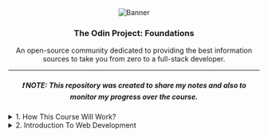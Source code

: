 <!-- Welcoming Section  -->
<div align="center">
  <img src="https://i.imgur.com/JNWueOo.png" alt="Banner"/>
</div>

<!-- The Odin Project: Foundation Introduction Section -->
<div align="center">
  <h3>The Odin Project: Foundations</h3>
  <p>An open-source community dedicated to providing the best information sources to take you from zero to a full-stack developer.</p>
</div>

<hr />

<!-- Note Section -->
<div align="center">
  <h5>❗️ NOTE: This repository was created to share my notes and also to monitor my progress over the course.</h5>
</div>

<!-- Content Section -->
<div align="left">
  <details>
      <summary>1. How This Course Will Work?</summary>
      <div>No Notes</div>
  </details>
  <details>
      <summary>2. Introduction To Web Development</summary>
      <div>Notes:</div>
      <ul>
        <li>1. What makes an excellent web developer?
          <ul>
            <li><strong>The ability to learn</strong> – this is the quality I value most in a developer. No of what skill set you claim to have or can convincingly demonstrate to me that you possess, my main concern is whether you'll be able to pick up new skills given how quickly the web is evolving.</li>
            <li><strong>Has excellent communication skills</strong> – even if those clients are internal to the firm, you will inevitably have to deal with them, therefore you need to be able to communicate professionally and listen well. You will almost certainly interact with clients, and the last person I want to represent the developers and the clients is someone who can't or won't do so well. Business is about relationships, and communication is a key component of partnerships. I could certainly hide one antisocial prodigy within a team, but I'd rather not as it would definitely lower morale.</li>
            <li><strong>Willingness to learn new technologies</strong> – The world of software development is always evolving. Instead than concentrating on your present stack, develop your talents.</li>
          </ul>
        </li>
      </ul>
  </details>
</div>
